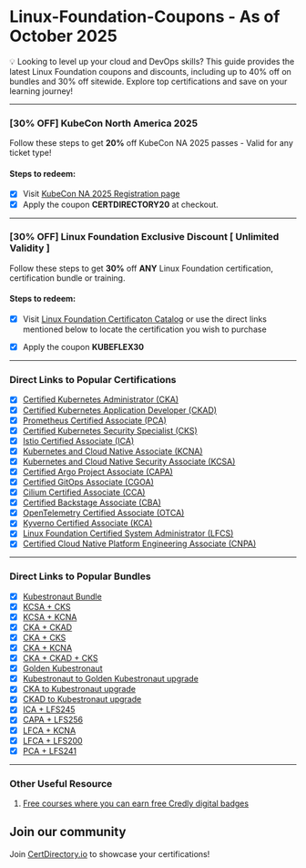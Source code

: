 # Linux-Foundation-Coupons - As of October 2025
💡 Looking to level up your cloud and DevOps skills? This guide provides the latest Linux Foundation coupons and discounts, including up to 40% off on bundles and 30% off sitewide. Explore top certifications and save on your learning journey!

---
### [30% OFF] KubeCon North America 2025

Follow these steps to get **20%** off KubeCon NA 2025 passes - Valid for any ticket type!

#### Steps to redeem:
- [x] Visit [KubeCon NA 2025 Registration page](https://events.linuxfoundation.org/kubecon-cloudnativecon-north-america/register/)
- [x] Apply the coupon **CERTDIRECTORY20** at checkout.

---
### [30% OFF] Linux Foundation Exclusive Discount [ Unlimited Validity ]

Follow these steps to get **30%** off **ANY** Linux Foundation certification, certification bundle or training.

#### Steps to redeem:
- [x] Visit [Linux Foundation Certificaton Catalog](https://tidd.ly/3XUqO8D) or use the direct links mentioned below to locate the certification you wish to purchase
- [x] Apply the coupon **KUBEFLEX30**


---
### Direct Links to Popular Certifications


- [x] [Certified Kubernetes Administrator (CKA)](https://tidd.ly/3DFkSJP)
- [x] [Certified Kubernetes Application Developer (CKAD)](https://tidd.ly/3DDuXXK)
- [x] [Prometheus Certified Associate (PCA)](https://tidd.ly/426M1i0)
- [x] [Certified Kubernetes Security Specialist (CKS)](https://tidd.ly/4iuILmo)
- [x] [Istio Certified Associate (ICA)](https://tidd.ly/4isMzEG)
- [x] [Kubernetes and Cloud Native Associate (KCNA)](https://tidd.ly/3R6IcDd)
- [x] [Kubernetes and Cloud Native Security Associate (KCSA)](https://tidd.ly/3R9ODWa)
- [x] [Certified Argo Project Associate (CAPA)](https://tidd.ly/3R6IWrZ)
- [x] [Certified GitOps Associate (CGOA)](https://tidd.ly/3DGixye)
- [x] [Cilium Certified Associate (CCA)](https://tidd.ly/422X77M)
- [x] [Certified Backstage Associate (CBA)](https://tidd.ly/4iu6NxX)
- [x] [OpenTelemetry Certified Associate (OTCA)](https://tidd.ly/4kRaAa8)
- [x] [Kyverno Certified Associate (KCA)](https://tidd.ly/3DGSBT6)
- [x] [Linux Foundation Certified System Administrator (LFCS)](https://tidd.ly/3FEvqcE)
- [x] [Certified Cloud Native Platform Engineering Associate (CNPA)](https://tidd.ly/45PcpPN)

---
### Direct Links to Popular Bundles

- [x] [Kubestronaut Bundle](https://tidd.ly/4kRb0xa)
- [x] [KCSA + CKS](https://tidd.ly/3FsOhYh)
- [x] [KCSA + KCNA](https://tidd.ly/4bP59V8)
- [x] [CKA + CKAD](https://tidd.ly/424IQYb)
- [x] [CKA + CKS](https://tidd.ly/4hwPQla)
- [x] [CKA + KCNA](https://tidd.ly/3DHQKgO)
- [x] [CKA + CKAD + CKS](https://tidd.ly/4j5MZR3)
- [x] [Golden Kubestronaut](https://tidd.ly/4ijaE09)
- [x] [Kubestronaut to Golden Kubestronaut upgrade](https://tidd.ly/4iXvJhJ)
- [x] [CKA to Kubestronaut upgrade](https://tidd.ly/4deE9Pz)
- [x] [CKAD to Kubestronaut upgrade](https://tidd.ly/4j5O8bp)
- [x] [ICA + LFS245](https://tidd.ly/3XMREiY)  
- [x] [CAPA + LFS256](https://tidd.ly/3FtPsGU)  
- [x] [LFCA + KCNA](https://tidd.ly/3XPeHJY)  
- [x] [LFCA + LFS200](https://tidd.ly/3Dvg3Tr)
- [x] [PCA + LFS241](https://tidd.ly/3FTxKNq)  
---
### Other Useful Resource

1. [Free courses where you can earn free Credly digital badges](https://github.com/CloudNativeStudyGroup/Free-Credly-Badges)


## Join our community

Join [CertDirectory.io](https://certdirectory.io) to showcase your certifications!



